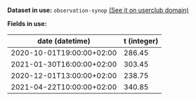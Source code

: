 **Dataset in use:** `observation-synop` [(See it on userclub domain)](https://userclub.opendatasoft.com/explore/dataset/observation-synop/table/)

**Fields in use:** 

| date (datetime) | t (integer)|
|---|---|
|2020-10-01T19:00:00+02:00|286.45|
|2021-01-30T16:00:00+02:00|303.45|
|2020-12-01T13:00:00+02:00|238.75|
|2021-04-22T10:00:00+02:00|340.85|